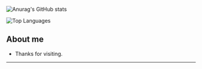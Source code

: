 ![Anurag's GitHub stats](https://github-readme-stats.vercel.app/api?username=Breno-Lima&theme=github_graywhite&show_icons=true)

![Top Languages](https://github-readme-stats.vercel.app/api/top-langs/?username=Breno-Lima&layout=compact&langs_count=10)

## About me



- Thanks for visiting.


----------------------------------------------------------------------------------



